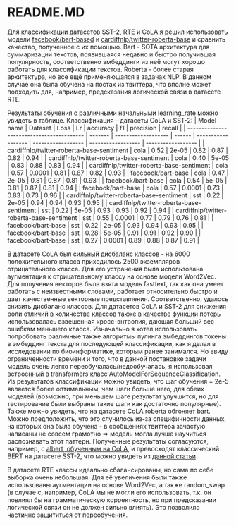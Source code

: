 # README.MD

Для классификации датасетов SST-2, RTE и CoLA я решил использовать модели [facebook/bart-based](#https://huggingface.co/facebook/bart-based) и [cardiffnlp/twitter-roberta-base](#cardiffnlp/twitter-roberta-base-sentiment) и сравнить качество, полученное с их помощью. Bart - SOTA архитектура для суммаризации текстов, появившаяся недавно и быстро получившая популярность, соответственно эмбеддинги из неё могут хорошо работать для классификации текстов. Roberta - более старая архитектура, но все ещё применяющаяся в задачах NLP. В данном случае она была обучена на постах из твиттера, что вполне может подходить для, например, предсказания логической связи в датасете RTE.

Результаты обучения с различными начальными learning_rate можно увидеть в таблице.
Классификация - датасеты CoLA и SST-2:
| Model name                                | Dataset | Loss                | Lr     | accuracy           | f1                 | precision          | recall             |
| ----------------------------------------- | ------- | ------------------- | ------ | ------------------ | ------------------ | ------------------ | ------------------ |
| cardiffnlp/twitter-roberta-base-sentiment | cola    | 0.52  | 2e-05  | 0.82 | 0.87 | 0.82 | 0.94 |
| cardiffnlp/twitter-roberta-base-sentiment | cola    | 0.40 | 5e-05  | 0.83 | 0.88  | 0.83 | 0.94 |
| cardiffnlp/twitter-roberta-base-sentiment | cola    | 0.57  | 0.0001 | 0.81 | 0.87  | 0.82 | 0.93 |
| facebook/bart-base                        | cola    | 0.47  | 2e-05  | 0.81 | 0.87 | 0.81 | 0.93 |
| facebook/bart-base                        | cola    | 0.54  | 5e-05  | 0.81 | 0.87 | 0.81 | 0.94 |
| facebook/bart-base                        | cola    | 0.57  | 0.0001 | 0.73 | 0.83  | 0.73 | 0.96 |
| cardiffnlp/twitter-roberta-base-sentiment | sst     | 0.22 | 2e-05  | 0.94 | 0.94 | 0.93 | 0.95 |
| cardiffnlp/twitter-roberta-base-sentiment | sst     | 0.22   | 5e-05  | 0.93 | 0.93 | 0.92 | 0.94 |
| cardiffnlp/twitter-roberta-base-sentiment | sst     | 0.55  | 0.0001 | 0.77 | 0.79 | 0.76 | 0.81 |
| facebook/bart-base                        | sst     | 0.22 | 2e-05  | 0.93 | 0.94 | 0.93 | 0.95 |
| facebook/bart-base                        | sst     | 0.28 | 5e-05  | 0.91 | 0.91 | 0.92 | 0.90 |
| facebook/bart-base                        | sst     | 0.27  | 0.0001 | 0.89 | 0.88 | 0.87 | 0.91 |

В датасете CoLA был сильный дисбаланс классов - на 6000 положительного класса приходилось 2500 экземпляров отрицательного класса. Для его устранения была использована аугментация к отрицательному классу на основе модели Word2Vec. Для получения векторов была взята модель fasttext, так как она умеет работать с неизвестными словами, работает относительно быстро и дает качественные векторные представления. Соответственно, удалось снизить дисбаланс классов. Для датасетов CoLA и SST-2 для снижения роли отличий в количестве классов также в качестве функции потерь использовалась взвешенная кросс-энтропия, дающая больший вес ошибкам меньшего класса. 
Изначально я хотел использовать попробовать различные также алгоритмы пулинга эмбеддингов токены в эмбеддинг текста для последующей классификации, как я делал в исследовании по биоинформатике, которым ранее занимался. Но ввиду ограниченности времени и того, что в данной постановке задачи модель очень легко переобучалась/недообучалась, я использовал встроенный в transformers класс AutoModelForSequenceClassification.
Из результатов классификации можно увидеть, что шаг обучения = 2e-5 является более оптимальным, чем шаги больше него, для обеих моделей (возможно, при меньшем шаге результат улучшится, но для тестирование были выбраны такие шаги как достаточно популярные). Также можно увидеть, что на датасете CoLA roberta обгоняет bart. Можно предположить, что это случилось из-за специфичности данных, на которых она была обучена - в сообщениях твиттера зачастую написаны не совсем грамотно => модель могла лучше научиться распознавать этот паттерн.
Полученные результаты согласуются, например, с [albert, обученным на CoLA](#https://githubhelp.com/delirecs/text_classification_on_CoLA), и превосходят классический BERT на датасете SST-2, что можно увидеть из [данной статьи](https://www.assemblyai.com/blog/fine-tuning-transformers-for-nlp/)

В датасете RTE классы идеально сбалансированы, но сама по себе выборка очень небольшая. Для её увеличения были также использованы аугментации на основе Word2Vec, а также random_swap (в случае с, например, CoLA мы не могли его использовать, т.к. он повлиял бы на грамматическую корректность, но при предсказании логической связи он не должен сильно влиять). Это позволило частично защититься от переобучения.

